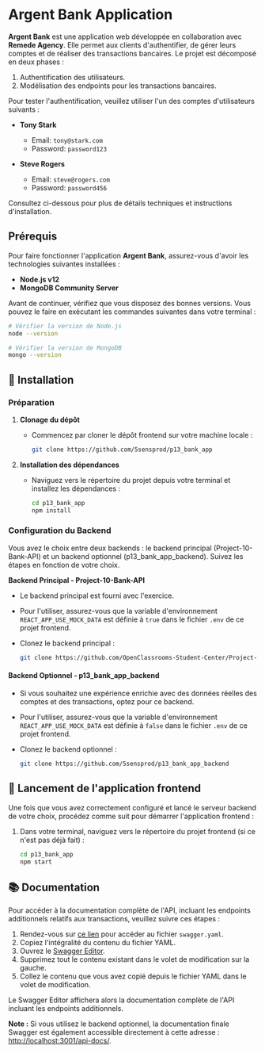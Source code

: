 # Argent Bank Application

**Argent Bank** est une application web développée en collaboration avec **Remede Agency**. Elle permet aux clients d'authentifier, de gérer leurs comptes et de réaliser des transactions bancaires. Le projet est décomposé en deux phases :

1. Authentification des utilisateurs.
2. Modélisation des endpoints pour les transactions bancaires.

Pour tester l'authentification, veuillez utiliser l'un des comptes d'utilisateurs suivants :

- **Tony Stark**

  - Email: `tony@stark.com`
  - Password: `password123`

- **Steve Rogers**
  - Email: `steve@rogers.com`
  - Password: `password456`

Consultez ci-dessous pour plus de détails techniques et instructions d'installation.

## Prérequis

Pour faire fonctionner l'application **Argent Bank**, assurez-vous d'avoir les technologies suivantes installées :

- **Node.js v12**
- **MongoDB Community Server**

Avant de continuer, vérifiez que vous disposez des bonnes versions. Vous pouvez le faire en exécutant les commandes suivantes dans votre terminal :

```bash
# Vérifier la version de Node.js
node --version

# Vérifier la version de MongoDB
mongo --version
```

## 🚀 Installation

### Préparation

1. **Clonage du dépôt**

   - Commencez par cloner le dépôt frontend sur votre machine locale :

     ```bash
     git clone https://github.com/5sensprod/p13_bank_app
     ```

2. **Installation des dépendances**

   - Naviguez vers le répertoire du projet depuis votre terminal et installez les dépendances :

     ```bash
     cd p13_bank_app
     npm install
     ```

### Configuration du Backend

Vous avez le choix entre deux backends : le backend principal (Project-10-Bank-API) et un backend optionnel (p13_bank_app_backend). Suivez les étapes en fonction de votre choix.

**Backend Principal - Project-10-Bank-API**

- Le backend principal est fourni avec l'exercice.
- Pour l'utiliser, assurez-vous que la variable d'environnement `REACT_APP_USE_MOCK_DATA` est définie à `true` dans le fichier `.env` de ce projet frontend.

- Clonez le backend principal :

  ```bash
  git clone https://github.com/OpenClassrooms-Student-Center/Project-10-Bank-API
  ```

#### Backend Optionnel - p13_bank_app_backend

- Si vous souhaitez une expérience enrichie avec des données réelles des comptes et des transactions, optez pour ce backend.
- Pour l'utiliser, assurez-vous que la variable d'environnement `REACT_APP_USE_MOCK_DATA` est définie à `false` dans le fichier `.env` de ce projet frontend.

- Clonez le backend optionnel :

  ```bash
  git clone https://github.com/5sensprod/p13_bank_app_backend
  ```

## 🚀 Lancement de l'application frontend

Une fois que vous avez correctement configuré et lancé le serveur backend de votre choix, procédez comme suit pour démarrer l'application frontend :

1. Dans votre terminal, naviguez vers le répertoire du projet frontend (si ce n'est pas déjà fait) :

   ```bash
   cd p13_bank_app
   npm start
   ```

## 📚 Documentation

Pour accéder à la documentation complète de l'API, incluant les endpoints additionnels relatifs aux transactions, veuillez suivre ces étapes :

1. Rendez-vous sur [ce lien](https://github.com/5sensprod/p13_bank_app/blob/main/swagger.yaml) pour accéder au fichier `swagger.yaml`.
2. Copiez l'intégralité du contenu du fichier YAML.
3. Ouvrez le [Swagger Editor](https://editor.swagger.io/).
4. Supprimez tout le contenu existant dans le volet de modification sur la gauche.
5. Collez le contenu que vous avez copié depuis le fichier YAML dans le volet de modification.

Le Swagger Editor affichera alors la documentation complète de l'API incluant les endpoints additionnels.

**Note :** Si vous utilisez le backend optionnel, la documentation finale Swagger est également accessible directement à cette adresse : [http://localhost:3001/api-docs/](http://localhost:3001/api-docs/).
